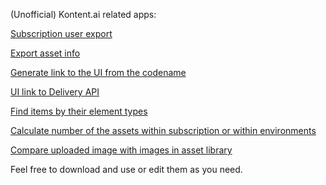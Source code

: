 (Unofficial) Kontent.ai related apps:

[Subscription user export](https://nestratsa.sk/temp/kontent/subscription_user_export)

[Export asset info](https://nestratsa.sk/temp/kontent/export_asset_info/)

[Generate link to the UI from the codename](https://nestratsa.sk/temp/kontent/codename_to_ui)

[UI link to Delivery API](https://nestratsa.sk/temp/kontent/ui_link_to_dapi/)

[Find items by their element types](https://nestratsa.sk/temp/kontent/find_items_by_element_type/)

[Calculate number of the assets within subscription or within environments](https://nestratsa.sk/temp/kontent/asset_calculator/)

[Compare uploaded image with images in asset library](https://nestratsa.sk/temp/kontent/image_asset_comparer/)


Feel free to download and use or edit them as you need.
